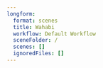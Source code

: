 ```yaml
---
longform:
  format: scenes
  title: Wahabi
  workflow: Default Workflow
  sceneFolder: /
  scenes: []
  ignoredFiles: []
---
```

